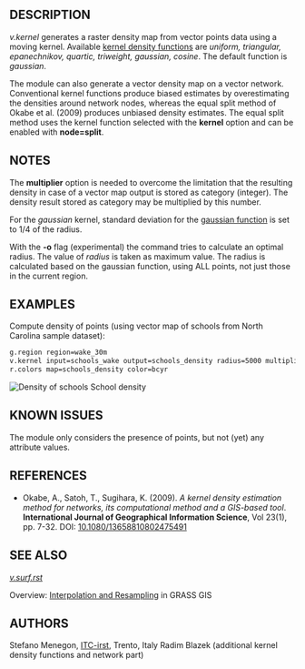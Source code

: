 ## DESCRIPTION

*v.kernel* generates a raster density map from vector points data using
a moving kernel. Available [kernel density
functions](https://en.wikipedia.org/wiki/Kernel_(statistics)#Kernel_functions_in_common_use)
are *uniform, triangular, epanechnikov, quartic, triweight, gaussian,
cosine*. The default function is *gaussian*.

The module can also generate a vector density map on a vector network.
Conventional kernel functions produce biased estimates by overestimating
the densities around network nodes, whereas the equal split method of
Okabe et al. (2009) produces unbiased density estimates. The equal split
method uses the kernel function selected with the **kernel** option and
can be enabled with **node=split**.

## NOTES

The **multiplier** option is needed to overcome the limitation that the
resulting density in case of a vector map output is stored as category
(integer). The density result stored as category may be multiplied by
this number.

For the *gaussian* kernel, standard deviation for the [gaussian
function](https://en.wikipedia.org/wiki/Kernel_(statistics)#Kernel_functions_in_common_use)
is set to 1/4 of the radius.

With the **-o** flag (experimental) the command tries to calculate an
optimal radius. The value of *radius* is taken as maximum value. The
radius is calculated based on the gaussian function, using ALL points,
not just those in the current region.

## EXAMPLES

Compute density of points (using vector map of schools from North
Carolina sample dataset):

```bash
g.region region=wake_30m
v.kernel input=schools_wake output=schools_density radius=5000 multiplier=1000000
r.colors map=schools_density color=bcyr
```

<img src="v_kernel.png" data-border="0" alt="Density of schools" />
School density

## KNOWN ISSUES

The module only considers the presence of points, but not (yet) any
attribute values.

## REFERENCES

- Okabe, A., Satoh, T., Sugihara, K. (2009). *A kernel density
  estimation method for networks, its computational method and a
  GIS-based tool*. **International Journal of Geographical Information
  Science**, Vol 23(1), pp. 7-32.
  DOI:
  [10.1080/13658810802475491](https://doi.org/10.1080/13658810802475491)

## SEE ALSO

*[v.surf.rst](v.surf.rst.md)*

Overview: [Interpolation and
Resampling](https://grasswiki.osgeo.org/wiki/Interpolation) in GRASS GIS

## AUTHORS

Stefano Menegon, [ITC-irst](http://mpa.itc.it/), Trento, Italy
Radim Blazek (additional kernel density functions and network part)
